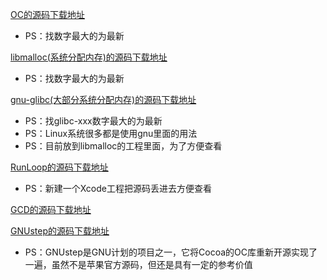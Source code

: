 
[OC的源码下载地址](https://opensource.apple.com/tarballs/objc4/)

- PS：找数字最大的为最新

[libmalloc(系统分配内存)的源码下载地址](https://opensource.apple.com/tarballs/libmalloc/)

- PS：找数字最大的为最新

[gnu-glibc(大部分系统分配内存)的源码下载地址](http://ftp.gnu.org/gnu/glibc/)

- PS：找glibc-xxx数字最大的为最新
- PS：Linux系统很多都是使用gnu里面的用法
- PS：目前放到libmalloc的工程里面，为了方便查看


[RunLoop的源码下载地址](https://opensource.apple.com/tarballs/CF/)

- PS：新建一个Xcode工程把源码丢进去方便查看


[GCD的源码下载地址](https://github.com/apple/swift-corelibs-libdispatch)


[GNUstep的源码下载地址](http://www.gnustep.org/resources/downloads.php)

- PS：GNUstep是GNU计划的项目之一，它将Cocoa的OC库重新开源实现了一遍，虽然不是苹果官方源码，但还是具有一定的参考价值